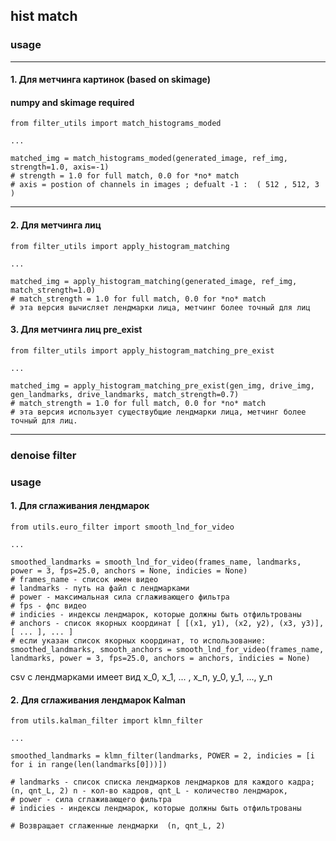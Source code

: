 ## hist match 

### usage
---
#### 1. Для метчинга картинок (based on skimage)

####  numpy and skimage required
```{python}
from filter_utils import match_histograms_moded

...

matched_img = match_histograms_moded(generated_image, ref_img, strength=1.0, axis=-1)
# strength = 1.0 for full match, 0.0 for *no* match
# axis = postion of channels in images ; defualt -1 :  ( 512 , 512, 3 )
```
---
#### 2. Для метчинга лиц 
```{python}
from filter_utils import apply_histogram_matching

...

matched_img = apply_histogram_matching(generated_image, ref_img, match_strength=1.0)
# match_strength = 1.0 for full match, 0.0 for *no* match
# эта версия вычисляет лендмарки лица, метчинг более точный для лиц
```

#### 3. Для метчинга лиц pre_exist 
```{python}
from filter_utils import apply_histogram_matching_pre_exist

...

matched_img = apply_histogram_matching_pre_exist(gen_img, drive_img, gen_landmarks, drive_landmarks, match_strength=0.7)
# match_strength = 1.0 for full match, 0.0 for *no* match
# эта версия использует существубщие лендмарки лица, метчинг более точный для лиц.
```
---
### denoise filter 
### usage
#### 1. Для сглаживания лендмарок
```{python}
from utils.euro_filter import smooth_lnd_for_video 

...

smoothed_landmarks = smooth_lnd_for_video(frames_name, landmarks, power = 3, fps=25.0, anchors = None, indicies = None)
# frames_name - список имен видео
# landmarks - путь на файл с лендмарками 
# power - максимальная сила сглаживающего фильтра
# fps - фпс видео
# indicies - индексы лендмарок, которые должны быть отфильтрованы 
# anchors - список якорных координат [ [(x1, y1), (x2, y2), (x3, y3)], [ ... ], ... ]
# если указан список якорных координат, то использование:
smoothed_landmarks, smooth_anchors = smooth_lnd_for_video(frames_name, landmarks, power = 3, fps=25.0, anchors = anchors, indicies = None)
```
csv с лендмарками имеет вид 
x_0, x_1, ... , x_n, y_0, y_1, ..., y_n



#### 2. Для сглаживания лендмарок Kalman
```{python}
from utils.kalman_filter import klmn_filter

...

smoothed_landmarks = klmn_filter(landmarks, POWER = 2, indicies = [i for i in range(len(landmarks[0]))])

# landmarks - список списка лендмарков лендмарков для каждого кадра;  (n, qnt_L, 2) n - кол-во кадров, qnt_L - количество лендмарок,
# power - сила сглаживающего фильтра
# indicies - индексы лендмарок, которые должны быть отфильтрованы 

# Возвращает сглаженные лендмарки  (n, qnt_L, 2)

```



